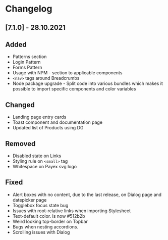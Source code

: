 # Changelog

## [7.1.0] - 28.10.2021

## Added
- Patterns section
- Login Pattern
- Forms Pattern
- Usage with NPM - section to applicable components
- ```<nav>``` tags around Breadcrumbs
- Node package upgrade - Split code into various bundles which makes it possible to import specific components and color variables


## Changed
- Landing page entry cards
- Toast component and documentation page
- Updated list of Products using DG

## Removed
- Disabled state on Links
- Styling rule on ```<small>``` tag
- Whitespace on Payex svg logo

## Fixed
- Alert boxes with no content, due to the last release, on Dialog page and datepicker page
- Togglebox focus state bug
- Issues with root-relative links when importing Stylesheet
- Text-default color. Is now #512b2b
- Weird looking top-border on Topbar
- Bugs when nesting accordions.
- Scrolling issues with Dialog



